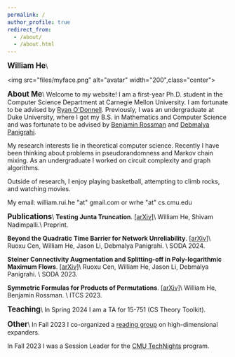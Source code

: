```yaml
---
permalink: /
author_profile: true
redirect_from: 
  - /about/
  - /about.html
---
```

<span style="font-size:1.2em;">**William He**</span>\\




<img src="files/myface.png" alt="avatar" width="200",class="center">

<span style="font-size:1.2em;">**About Me**</span>\\
Welcome to my website! I am a first-year Ph.D. student in the Computer Science Department at Carnegie Mellon University. I am fortunate to be advised by [Ryan O'Donnell](https://www.cs.cmu.edu/~odonnell/). Previously, I was an undergraduate at Duke University, where I got my B.S. in Mathematics and Computer Science and was fortunate to be advised by [Benjamin Rossman](https://users.cs.duke.edu/~br148/) and [Debmalya Panigrahi](https://www.debmalyapanigrahi.org/).

My research interests lie in theoretical computer science. Recently I have been thinking about problems in pseudorandomness and Markov chain mixing. As an undergraduate I worked on circuit complexity and graph algorithms.

Outside of research, I enjoy playing basketball, attempting to climb rocks, and watching movies.

My email: william.rui.he "at" gmail.com or wrhe "at" cs.cmu.edu


<span style="font-size:1.2em;">**Publications**</span>\\
**Testing Junta Truncation**. [\[arXiv\]](https://arxiv.org/abs/2308.13992)\\
William He, Shivam Nadimpalli.\\
Preprint.

**Beyond the Quadratic Time Barrier for Network Unreliability**. [\[arXiv\]](https://arxiv.org/abs/2304.06552)\\
Ruoxu Cen, William He, Jason Li, Debmalya Panigrahi. \\
SODA 2024.

**Steiner Connectivity Augmentation and Splitting-off in Poly-logarithmic Maximum Flows**. [\[arXiv\]](https://arxiv.org/abs/2211.05769)\\
Ruoxu Cen, William He, Jason Li, Debmalya Panigrahi. \\
SODA 2023.

**Symmetric Formulas for Products of Permutations**. [\[arXiv\]](https://arxiv.org/abs/2211.15520)\\
William He, Benjamin Rossman. \\
ITCS 2023.


<span style="font-size:1.2em;">**Teaching**</span>\\
In Spring 2024 I am a TA for 15-751 (CS Theory Toolkit).

<span style="font-size:1.2em;">**Other**</span>\\
In Fall 2023 I co-organized a [reading group](https://docs.google.com/document/d/1PBddwr6dMlV5Cl93Ghq1CPrqcg8wWZS1KQBvxfygGfM/edit) on high-dimensional expanders.

In Fall 2023 I was a Session Leader for the [CMU TechNights](https://www.cmu.edu/scs/technights/) program.
